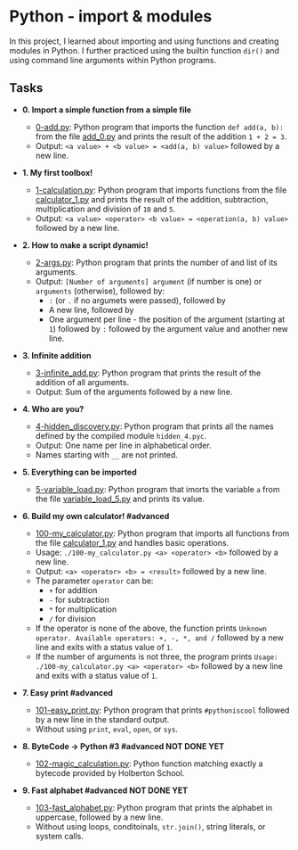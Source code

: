 # Python - import & modules

In this project, I learned about importing and using functions and creating
modules in Python. I further practiced using the builtin function
`dir()` and using command line arguments within Python programs.

## Tasks

* **0. Import a simple function from a simple file**
    * [0-add.py](./0-add.py): Python program that imports the function
    `def add(a, b):` from the file [add_0.py](./add_0.py) and prints the
    result of the addition `1 + 2 = 3`.
    * Output: `<a value> + <b value> = <add(a, b) value>` followed by a new line.

* **1. My first toolbox!**
    * [1-calculation.py](./1-calculation.py): Python program that imports functions
    from the file [calculator_1.py](./1-calculator.py) and prints the result
    of the addition, subtraction, multiplication and division of `10` and `5`.
    * Output: `<a value> <operator> <b value> = <operation(a, b) value>` followed by a new line.

* **2. How to make a script dynamic!**
    * [2-args.py](./2-args.py): Python program that prints the number of
    and list of its arguments.
    * Output: `[Number of arguments] argument` (if number is one) or `arguments` (otherwise), followed by:
        * `:` (or `.` if no argumets were passed), followed by
        * A new line, followed by
        * One argument per line - the position of the argument (starting at `1`) followed by `:` followed by the argument value and another new line.

* **3. Infinite addition**
    * [3-infinite_add.py](./3-infinite_add.py): Python program that prints the result of the
    addition of all arguments.
    * Output: Sum of the arguments followed by a new line.

* **4. Who are you?**
    * [4-hidden_discovery.py](./4-hidden_discovery.py): Python program that prints all the
     names defined by the compiled module `hidden_4.pyc`.
    * Output: One name per line in alphabetical order.
    * Names starting with `__` are not printed.

* **5. Everything can be imported**
    * [5-variable_load.py](./5-variable_load.py): Python program that imorts the
    variable `a` from the file [variable_load_5.py](./variable_load_5.py) and prints its value.

* **6. Build my own calculator! #advanced**
  * [100-my_calculator.py](./100-my_calculator.py): Python program that imports all functions
  from the file [calculator_1.py](./calculator_1.py) and handles basic operations.
  * Usage: `./100-my_calculator.py <a> <operator> <b>` followed by a new line.
  * Output: `<a> <operator> <b> = <result>` followed by a new line.
  * The parameter `operator` can be:
    * `+` for addition
    * `-` for subtraction
    * `*` for multiplication
    * `/` for division
  * If the operator is none of the above, the function prints `Unknown operator.
  Available operators: +, -, *, and /` followed by a new line and exits
  with a status value of `1`.
  * If the number of arguments is not three, the program prints `Usage: ./100-my_calculator.py <a> <operator> <b>` followed by a new line and exits with a status value of `1`.

* **7. Easy print #advanced**
  * [101-easy_print.py](./101-easy_print.py): Python program that prints
  `#pythoniscool` followed by a new line in the standard output.
  * Without using `print`, `eval`, `open`, or `sys`.

* **8. ByteCode -> Python #3 #advanced NOT DONE YET**
  * [102-magic_calculation.py](./102-magic_calculation.py): Python function matching exactly a
  bytecode provided by Holberton School.

* **9. Fast alphabet #advanced NOT DONE YET**
  * [103-fast_alphabet.py](./103-fast_alphabet.py): Python program that prints the alphabet in
  uppercase, followed by a new line.
  * Without using loops, conditoinals, `str.join()`, string literals, or system calls.
